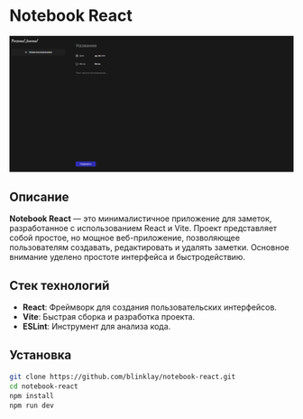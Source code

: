 # Notebook React

![Screenshot](./public/screenshot.png)

## Описание

**Notebook React** — это минималистичное приложение для заметок, разработанное с использованием React и Vite. Проект представляет собой простое, но мощное веб-приложение, позволяющее пользователям создавать, редактировать и удалять заметки. Основное внимание уделено простоте интерфейса и быстродействию.

## Стек технологий

- **React**: Фреймворк для создания пользовательских интерфейсов.
- **Vite**: Быстрая сборка и разработка проекта.
- **ESLint**: Инструмент для анализа кода.

## Установка

```bash
git clone https://github.com/blinklay/notebook-react.git
cd notebook-react
npm install
npm run dev
